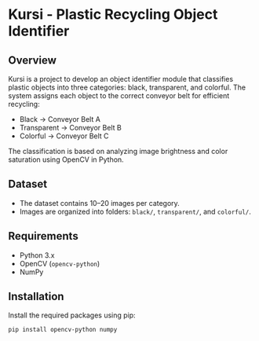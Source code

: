 # Kursi - Plastic Recycling Object Identifier

## Overview
Kursi is a project to develop an object identifier module that classifies plastic objects into three categories: black, transparent, and colorful. The system assigns each object to the correct conveyor belt for efficient recycling:
- Black → Conveyor Belt A
- Transparent → Conveyor Belt B
- Colorful → Conveyor Belt C

The classification is based on analyzing image brightness and color saturation using OpenCV in Python.

## Dataset
- The dataset contains 10–20 images per category.
- Images are organized into folders: `black/`, `transparent/`, and `colorful/`.

## Requirements
- Python 3.x
- OpenCV (`opencv-python`)
- NumPy

## Installation
Install the required packages using pip:

```bash
pip install opencv-python numpy
